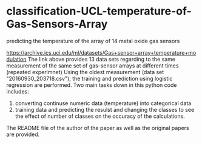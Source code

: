# classification-UCL-temperature-of-Gas-Sensors-Array
predicting the temperature of the array of 14 metal oxide gas sensors

https://archive.ics.uci.edu/ml/datasets/Gas+sensor+array+temperature+modulation
The link above provides 13 data sets regarding to the same measurement of the same set of gas-sensor arrays at different times (repeated experimnet)
Using the oldest measurement (data set "20160930_203718.csv"), the training and prediction using logistic regression are performed.
Two main tasks down in this python code includes:
1. converting continuse numeric data (temperature) into categorical data
2. training data and predicting the resulst and changing the classes to see the effect of number of classes on the occuracy of the calculations.

The README file of the author of the paper as well as the original papers are provided.

